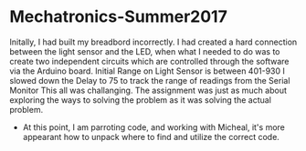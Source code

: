 # Mechatronics-Summer2017
Initally, I had built my breadbord incorrectly.  I had created a hard connection between the light sensor and the LED, when what I needed to do was to create two independent circuits which are controlled through the software via the Arduino board.
Initial Range on Light Sensor is between 401-930
I slowed down the Delay to 75 to track the range of readings from the Serial Monitor
This all was challanging.  The assignment was just as much about exploring the ways to solving the problem as it was solving the actual problem.
- At this point, I am parroting code, and working with Micheal, it's more appearant how to unpack where to find and utilize the correct code.
